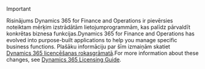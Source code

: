 > [!IMPORTANT]
> <span data-ttu-id="31c63-101">Risinājums Dynamics 365 for Finance and Operations ir pievērsies noteiktam mērķim izstrādātām lietojumprogrammām, kas palīdz pārvaldīt konkrētas biznesa funkcijas.</span><span class="sxs-lookup"><span data-stu-id="31c63-101">Dynamics 365 for Finance and Operations has evolved into purpose-built applications to help you manage specific business functions.</span></span> <span data-ttu-id="31c63-102">Plašāku informāciju par šīm izmaiņām skatiet [Dynamics 365 licencēšanas rokasgrāmatā](https://go.microsoft.com/fwlink/?LinkId=866544).</span><span class="sxs-lookup"><span data-stu-id="31c63-102">For more information about these changes, see [Dynamics 365 Licensing Guide](https://go.microsoft.com/fwlink/?LinkId=866544).</span></span>
 
